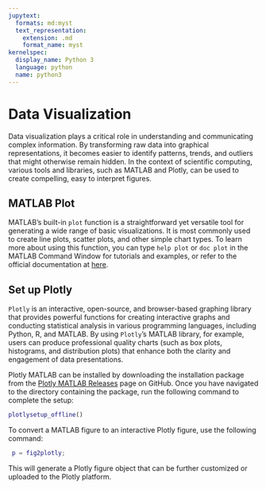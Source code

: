 ```yaml
---
jupytext:
  formats: md:myst
  text_representation:
    extension: .md
    format_name: myst
kernelspec:
  display_name: Python 3
  language: python
  name: python3
---
```


# Data Visualization

Data visualization plays a critical role in understanding and communicating complex information. By transforming raw data into graphical representations, it becomes easier to identify patterns, trends, and outliers that might otherwise remain hidden. In the context of scientific computing, various tools and libraries, such as MATLAB and Plotly, can be used to create compelling, easy to interpret figures.

## MATLAB Plot

MATLAB’s built-in `plot` function is a straightforward yet versatile tool for generating a wide range of basic visualizations. It is most commonly used to create line plots, scatter plots, and other simple chart types. To learn more about using this function, you can type `help plot` or `doc plot` in the MATLAB Command Window for tutorials and examples, or refer to the official documentation at [here](https://www.mathworks.com/help/matlab/ref/plot.html).

## Set up Plotly

`Plotly` is an interactive, open-source, and browser-based graphing library that provides powerful functions for creating interactive graphs and conducting statistical analysis in various programming languages, including Python, R, and MATLAB. By using `Plotly`’s MATLAB library, for example, users can produce professional quality charts (such as box plots, histograms, and distribution plots) that enhance both the clarity and engagement of data presentations.

Plotly MATLAB can be installed by downloading the installation package from the [Plotly MATLAB Releases](https://github.com/plotly/plotly_matlab/releases) page on GitHub. Once you have navigated to the directory containing the package, run the following command to complete the setup:

```matlab
plotlysetup_offline()
```

To convert a MATLAB figure to an interactive Plotly figure, use the following command:

```matlab
 p = fig2plotly;
```

This will generate a Plotly figure object that can be further customized or uploaded to the Plotly platform.
